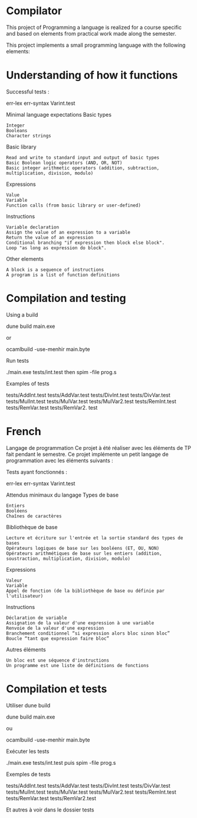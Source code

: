 # Compilator

This project of Programming a language is realized for a course specific and based on elements from practical work made along the semester.

This project implements a small programming language with the following elements:
# Understanding of how it functions 
Successful tests :

err-lex
err-syntax
Varint.test

Minimal language expectations
Basic types

    Integer
    Booleans
    Character strings

Basic library

    Read and write to standard input and output of basic types
    Basic Boolean logic operators (AND, OR, NOT)
    Basic integer arithmetic operators (addition, subtraction, multiplication, division, modulo)

Expressions

    Value
    Variable
    Function calls (from basic library or user-defined)

Instructions

    Variable declaration
    Assign the value of an expression to a variable
    Return the value of an expression
    Conditional branching "if expression then block else block".
    Loop "as long as expression do block".

Other elements

    A block is a sequence of instructions
    A program is a list of function definitions

# Compilation and testing
Using a build

dune build main.exe

or

ocamlbuild -use-menhir main.byte

Run tests

./main.exe tests/int.test
then
spim -file prog.s

Examples of tests

tests/AddInt.test
tests/AddVar.test
tests/DivInt.test
tests/DivVar.test
tests/MulInt.test
tests/MulVar.test
tests/MulVar2.test
tests/RemInt.test
tests/RemVar.test
tests/RemVar2. test





# French

Langage de programmation
Ce projet à été réaliser avec les éléments de TP fait pendant le semestre.
Ce projet implémente un petit langage de programmation avec les éléments suivants :

Tests ayant fonctionnés :

err-lex
err-syntax
Varint.test

Attendus minimaux du langage
Types de base

    Entiers
    Booléens
    Chaînes de caractères

Bibliothèque de base

    Lecture et écriture sur l'entrée et la sortie standard des types de bases
    Opérateurs logiques de base sur les booléens (ET, OU, NON)
    Opérateurs arithmétiques de base sur les entiers (addition, soustraction, multiplication, division, modulo)

Expressions

    Valeur
    Variable
    Appel de fonction (de la bibliothèque de base ou définie par l'utilisateur)

Instructions

    Déclaration de variable
    Assignation de la valeur d'une expression à une variable
    Renvoie de la valeur d'une expression
    Branchement conditionnel “si expression alors bloc sinon bloc”
    Boucle “tant que expression faire bloc”

Autres éléments

    Un bloc est une séquence d'instructions
    Un programme est une liste de définitions de fonctions

# Compilation et tests
Utiliser dune build

dune build main.exe

ou

ocamlbuild -use-menhir main.byte

Exécuter les tests

./main.exe tests/int.test
puis
spim -file prog.s

Exemples de tests

tests/AddInt.test
tests/AddVar.test
tests/DivInt.test
tests/DivVar.test
tests/MulInt.test
tests/MulVar.test
tests/MulVar2.test
tests/RemInt.test
tests/RemVar.test
tests/RemVar2.test

Et autres à voir dans le dossier tests
